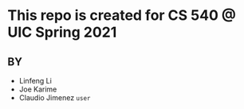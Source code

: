 # This repo is created for CS 540 @ UIC Spring 2021

## BY
- Linfeng Li
- Joe Karime
- Claudio Jimenez `user`
